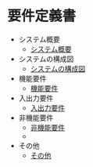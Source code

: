 # 要件定義書

- システム概要
  - [システム概要](./system-overview/system-overview.html)
- システムの構成図
  - [システムの構成図](./system-diagram/system-diagram.html)
- 機能要件
  - [機能要件](./functional-design/functional-design.html)
- 入出力要件
  - [入出力要件](./in-out-requirements/in-out-requirements.html)
- 非機能要件
  - [非機能要件](./non-functional-design/non-functional-design.html)
  - 
- その他
  - [その他](./others/others.html)

